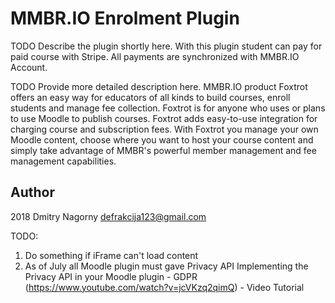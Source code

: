 # MMBR.IO Enrolment Plugin

TODO Describe the plugin shortly here.
With this plugin student can pay for paid course with Stripe. All payments are synchronized with MMBR.IO Account.

TODO Provide more detailed description here.
MMBR.IO product Foxtrot offers an easy way for educators of all kinds to build courses, enroll students and manage fee collection.
Foxtrot is for anyone who uses or plans to use Moodle to publish courses. Foxtrot adds easy-to-use integration for charging course and subscription fees. With Foxtrot you manage your own Moodle content, choose where you want to host your course content and simply take advantage of MMBR's powerful member management and fee management capabilities.

## Author

2018 Dmitry Nagorny defrakcija123@gmail.com

TODO:

1.  Do something if iFrame can't load content
2.  As of July all Moodle plugin must gave Privacy API
    Implementing the Privacy API in your Moodle plugin - GDPR (https://www.youtube.com/watch?v=jcVKzq2qimQ) - Video Tutorial
